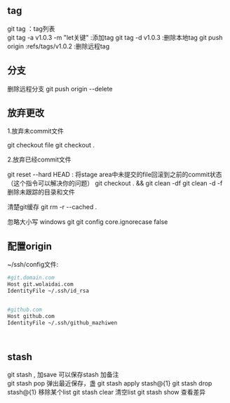 
## tag

git tag ：tag列表  
git tag -a v1.0.3 -m "let关键"  :添加tag
git tag -d v1.0.3 :删除本地tag
git push origin :refs/tags/v1.0.2 :删除远程tag



## 分支

删除远程分支 git push origin --delete <BranchName>



## 放弃更改

1.放弃未commit文件 

git checkout file
git checkout .


2.放弃已经commit文件

git reset --hard HEAD : 将stage area中未提交的file回滚到之前的commit状态（这个指令可以解决你的问题）
git checkout . && git clean -df
git clean -d -f 删除未跟踪的目录和文件

清楚git缓存
git rm -r --cached .

忽略大小写 windows git
git config core.ignorecase false


## 配置origin

~/ssh/config文件:

```sh
#git.domain.com
Host git.wolaidai.com
IdentityFile ~/.ssh/id_rsa


#github.com
Host github.com
IdentityFile ~/.ssh/github_mazhiwen 




```



## stash
git stash   , 加save 可以保存stash 加备注  
git stash pop  弹出最近保存，盏
git stash apply stash@{1}
git stash drop stash@{1} 移除某个list
git stash clear 清空list
git stash show 查看差异